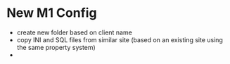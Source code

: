 # New M1 Config

* create new folder based on client name
* copy INI and SQL files from similar site (based on an existing site using the same property system)
* 